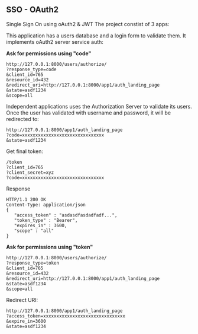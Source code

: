 ## SSO - OAuth2

Single Sign On using oAuth2 & JWT
The project constist of 3 apps:

This application has a users database and a login form to validate them. It implements oAuth2 server service auth:

**Ask for permissions using "code"**

```
http://127.0.0.1:8000/users/authorize/
?response_type=code
&client_id=765
&resource_id=432
&redirect_uri=http://127.0.0.1:8000/app1/auth_landing_page
&state=asdf1234
&scope=all
```

Independent applications uses the Authorization Server to validate its users.
Once the user has validated with username and password, it will be redirected to:

```
http://127.0.0.1:8000/app1/auth_landing_page
?code=xxxxxxxxxxxxxxxxxxxxxxxxxxxxxxx
&state=asdf1234

```

Get final token:

```
/token
?client_id=765
?client_secret=xyz
?code=xxxxxxxxxxxxxxxxxxxxxxxxxxxxxxx
```

Response
```
HTTP/1.1 200 OK
Content-Type: application/json
{
   "access_token" : "asdasdfasdadfadf...",
   "token_type" : "Bearer",
   "expires_in" : 3600,
   "scope" : "all"
}
```


 **Ask for permissions using "token"**

```
http://127.0.0.1:8000/users/authorize/
?response_type=token
&client_id=765
&resource_id=432
&redirect_uri=http://127.0.0.1:8000/app1/auth_landing_page
&state=asdf1234
&scope=all
```

Redirect URI:

```
http://127.0.0.1:8000/app1/auth_landing_page
?access_token=xxxxxxxxxxxxxxxxxxxxxxxxxxxxxxx
&expire_in=3600
&state=asdf1234

```